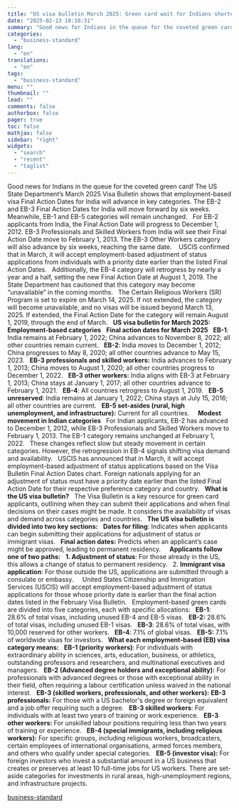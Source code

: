 ```yaml
---
title: "US visa bulletin March 2025: Green card wait for Indians shortens by 6 wks"
date: "2025-02-13 18:10:31"
summary: "Good news for Indians in the queue for the coveted green card! The US State Department’s March 2025 Visa Bulletin shows that employment-based visa Final Action Dates for India will advance in key categories. The EB-2 and EB-3 Final Action Dates for India will move forward by six weeks. Meanwhile,..."
categories:
  - "business-standard"
lang:
  - "en"
translations:
  - "en"
tags:
  - "business-standard"
menu: ""
thumbnail: ""
lead: ""
comments: false
authorbox: false
pager: true
toc: false
mathjax: false
sidebar: "right"
widgets:
  - "search"
  - "recent"
  - "taglist"
---
```


Good news for Indians in the queue for the coveted green card! The US State Department’s March 2025 Visa Bulletin shows that employment-based visa Final Action Dates for India will advance in key categories. The EB-2 and EB-3 Final Action Dates for India will move forward by six weeks. Meanwhile, EB-1 and EB-5 categories will remain unchanged.
 
For EB-2 applicants from India, the Final Action Date will progress to December 1, 2012. EB-3 Professionals and Skilled Workers from India will see their Final Action Date move to February 1, 2013. The EB-3 Other Workers category will also advance by six weeks, reaching the same date. 
 
USCIS confirmed that in March, it will accept employment-based adjustment of status applications from individuals with a priority date earlier than the listed Final Action Dates.
 
Additionally, the EB-4 category will retrogress by nearly a year and a half, setting the new Final Action Date at August 1, 2019. The State Department has cautioned that this category may become “unavailable” in the coming months.
 
The Certain Religious Workers (SR) Program is set to expire on March 14, 2025. If not extended, the category will become unavailable, and no visas will be issued beyond March 13, 2025. If extended, the Final Action Date for the category will remain August 1, 2019, through the end of March.
 
**US visa bulletin for March 2025: Employment-based categories**
 
**Final action dates for March 2025**
 
**EB-1**: India remains at February 1, 2022; China advances to November 8, 2022; all other countries remain current.  
**EB-2**: India moves to December 1, 2012; China progresses to May 8, 2020; all other countries advance to May 15, 2023.  
**EB-3 professionals and skilled workers:** India advances to February 1, 2013; China moves to August 1, 2020; all other countries progress to December 1, 2022.  
**EB-3 other workers:** India aligns with EB-3 at February 1, 2013; China stays at January 1, 2017; all other countries advance to February 1, 2021.  
**EB-4**: All countries retrogress to August 1, 2019.  
**EB-5 unreserved**: India remains at January 1, 2022; China stays at July 15, 2016; all other countries are current.  
**EB-5 set-asides (rural, high unemployment, and infrastructure):** Current for all countries.  
 
**Modest movement in Indian categories**
 
For Indian applicants, EB-2 has advanced to December 1, 2012, while EB-3 Professionals and Skilled Workers move to February 1, 2013. The EB-1 category remains unchanged at February 1, 2022.
 
These changes reflect slow but steady movement in certain categories. However, the retrogression in EB-4 signals shifting visa demand and availability.
 
USCIS has announced that in March, it will accept employment-based adjustment of status applications based on the Visa Bulletin Final Action Dates chart. Foreign nationals applying for an adjustment of status must have a priority date earlier than the listed Final Action Date for their respective preference category and country.
 
**What is the US visa bulletin?**
 
The Visa Bulletin is a key resource for green card applicants, outlining when they can submit their applications and when final decisions on their cases might be made. It considers the availability of visas and demand across categories and countries.
 
**The US visa bulletin is divided into two key sections:**
 
**Dates for filing**: Indicates when applicants can begin submitting their applications for adjustment of status or immigrant visas.  
**Final action dates:** Predicts when an applicant’s case might be approved, leading to permanent residency.  
 
**Applicants follow one of two paths:**
 
**1. Adjustment of status**: For those already in the US, this allows a change of status to permanent residency.  
2. **Immigrant visa application**: For those outside the US, applications are submitted through a consulate or embassy.  
 
United States Citizenship and Immigration Services (USCIS) will accept employment-based adjustment of status applications for those whose priority date is earlier than the final action dates listed in the February Visa Bulletin.
 
Employment-based green cards are divided into five categories, each with specific allocations:
 
**EB-1**: 28.6% of total visas, including unused EB-4 and EB-5 visas.  
**EB-2:** 28.6% of total visas, including unused EB-1 visas.  
**EB-3**: 28.6% of total visas, with 10,000 reserved for other workers.  
**EB-4**: 7.1% of global visas.  
**EB-5:** 7.1% of worldwide visas for investors.
 
**What each employment-based (EB) visa category means:**
 
**EB-1 (priority workers)**: For individuals with extraordinary ability in sciences, arts, education, business, or athletics, outstanding professors and researchers, and multinational executives and managers.
 
**EB-2 (Advanced degree holders and exceptional ability):** For professionals with advanced degrees or those with exceptional ability in their field, often requiring a labour certification unless waived in the national interest.
 
**EB-3 (skilled workers, professionals, and other workers):**
**EB-3 professionals:** For those with a US bachelor's degree or foreign equivalent and a job offer requiring such a degree.  
**EB-3 skilled workers**: For individuals with at least two years of training or work experience.  
**EB-3 other workers:** For unskilled labour positions requiring less than two years of training or experience.
 
**EB-4 (special immigrants, including religious workers):** For specific groups, including religious workers, broadcasters, certain employees of international organisations, armed forces members, and others who qualify under special categories.
 
**EB-5 (investor visa):** For foreign investors who invest a substantial amount in a US business that creates or preserves at least 10 full-time jobs for US workers. There are set-aside categories for investments in rural areas, high-unemployment regions, and infrastructure projects.

[business-standard](https://www.business-standard.com/finance/personal-finance/us-visa-bulletin-march-2025-green-card-wait-for-indians-shortens-by-6-wks-125021300947_1.html)
